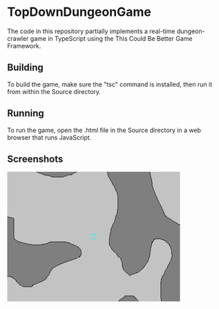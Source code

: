 TopDownDungeonGame
==================

The code in this repository partially implements a real-time dungeon-crawler game in TypeScript using the This Could Be Better Game Framework.


Building
--------

To build the game, make sure the "tsc" command is installed, then run it from within the Source directory.


Running
-------

To run the game, open the .html file in the Source directory in a web browser that runs JavaScript.


Screenshots
-----------

<img src="Screenshots/Screenshot.png" />
